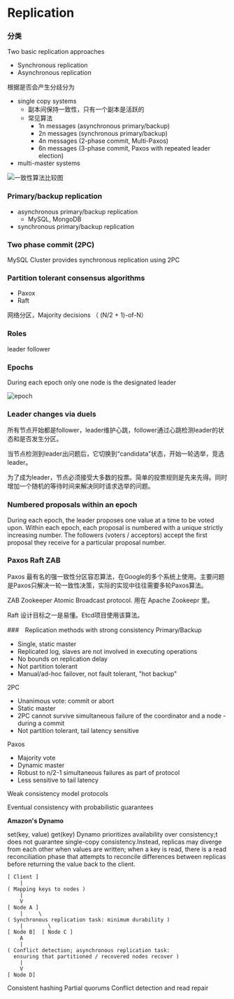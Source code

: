 # Replication

### 分类

Two basic replication approaches

* Synchronous replication
* Asynchronous replication

根据是否会产生分歧分为

* single copy systems  
  * 副本间保持一致性，只有一个副本是活跃的
  * 常见算法
    * 1n messages (asynchronous primary/backup)
    * 2n messages (synchronous primary/backup)
    * 4n messages (2-phase commit, Multi-Paxos)
    * 6n messages (3-phase commit, Paxos with repeated leader election) 
* multi-master systems

![一致性算法比较图](http://book.mixu.net/distsys/images/google-transact09.png)

### Primary/backup replication

* asynchronous primary/backup replication 
  * MySQL, MongoDB
* synchronous primary/backup replication

### Two phase commit (2PC)
MySQL Cluster provides synchronous replication using 2PC

### Partition tolerant consensus algorithms

- Paxox
- Raft

网络分区，Majority decisions （ (N/2 + 1)-of-N）

### Roles
leader follower

### Epochs
During each epoch only one node is the designated leader 

![epoch](http://book.mixu.net/distsys/images/epoch.png)
### Leader changes via duels
所有节点开始都是follower，leader维护心跳，follower通过心跳检测leader的状态和是否发生分区。

当节点检测到leader出问题后，它切换到“candidata”状态，开始一轮选举，竞选leader。

为了成为leader，节点必须接受大多数的投票。简单的投票规则是先来先得。同时增加一个随机的等待时间来解决同时请求选举的问题。

### Numbered proposals within an epoch
During each epoch, the leader proposes one value at a time to be voted upon. Within each epoch, each proposal is numbered with a unique strictly increasing number. The followers (voters / acceptors) accept the first proposal they receive for a particular proposal number.

### Paxos Raft ZAB
Paxos 
最有名的强一致性分区容忍算法，在Google的多个系统上使用。主要问题是Paxos只解决一轮一致性决策，实际的实现中往往需要多轮Paxos算法。

ZAB 
Zookeeper Atomic Broadcast protocol. 用在 Apache Zookeepr 里。

Raft
设计目标之一是易懂。Etcd项目使用该算法。

###　Replication methods with strong consistency
Primary/Backup

- Single, static master
- Replicated log, slaves are not involved in executing operations
- No bounds on replication delay
- Not partition tolerant
- Manual/ad-hoc failover, not fault tolerant, "hot backup"

2PC

- Unanimous vote: commit or abort
- Static master
- 2PC cannot survive simultaneous failure of the coordinator and a node -during a commit
- Not partition tolerant, tail latency sensitive

Paxos

- Majority vote
- Dynamic master
- Robust to n/2-1 simultaneous failures as part of protocol
- Less sensitive to tail latency


Weak consistency model protocols

Eventual consistency with probabilistic guarantees

**Amazon's Dynamo**

set(key, value)  get(key)
Dynamo prioritizes availability over consistency;t does not guarantee single-copy consistency.Instead, replicas may diverge from each other when values are written; when a key is read, there is a read reconciliation phase that attempts to reconcile differences between replicas before returning the value back to the client.

    [ Client ]
        |
    ( Mapping keys to nodes )
        |
        V
    [ Node A ]
        |     \
    ( Synchronous replication task: minimum durability )
        |        \
    [ Node B]  [ Node C ]
        A
        |
    ( Conflict detection; asynchronous replication task:
      ensuring that partitioned / recovered nodes recover )
        |
        V
    [ Node D]

Consistent hashing
Partial quorums
Conflict detection and read repair


